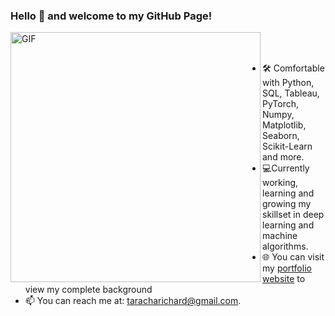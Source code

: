 

### Hello 👋 and welcome to my GitHub Page!

  <img align="left" height="400" width="400" alt="GIF" src="https://cliply.co/wp-content/uploads/2020/08/442008110_GLANCING_AVATAR_3D_400px.gif" />
</br>
</br>

- 🛠 Comfortable with Python, SQL, Tableau, PyTorch, Numpy, Matplotlib, Seaborn, Scikit-Learn and more.
- 💻Currently working, learning and growing my skillset in deep learning and machine algorithms.
- 🌐 You can visit my <a href="https://richardtaracha.glitch.me/">portfolio website</a> to view my complete background
- 📫 You can reach me at: taracharichard@gmail.com.

